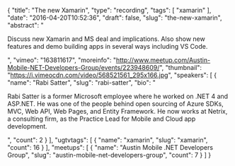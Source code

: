 {
  "title": "The new Xamarin",
  "type": "recording",
  "tags": [
    "xamarin"
  ],
  "date": "2016-04-20T10:52:36",
  "draft": false,
  "slug": "the-new-xamarin",
  "abstract": "<p>Discuss new Xamarin and MS deal and implications. Also show new features and demo building apps in several ways including VS Code.</p>",
  "vimeo": "163811617",
  "moreinfo": "http://www.meetup.com/Austin-Mobile-NET-Developers-Group/events/223948609/",
  "thumbnail": "https://i.vimeocdn.com/video/568521561_295x166.jpg",
  "speakers": [
    {
      "name": "Rabi Satter",
      "slug": "rabi-satter",
      "bio": "<p>Rabi Satter is a former Microsoft employee where he worked on .NET 4 and ASP.NET. He was one of the people behind open sourcing of Azure SDKs, MVC, Web API, Web Pages, and Entity Framework. He now works at Netrix, a consulting firm, as the Practice Lead for Mobile and Cloud app development.</p>",
      "count": 2
    }
  ],
  "ugtvtags": [
    {
      "name": "xamarin",
      "slug": "xamarin",
      "count": 16
    }
  ],
  "meetups": [
    {
      "name": "Austin Mobile .NET Developers Group",
      "slug": "austin-mobile-net-developers-group",
      "count": 7
    }
  ]
}